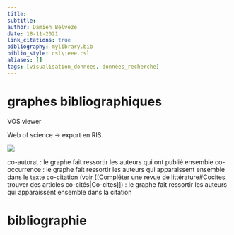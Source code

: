 ```yaml
---
title: 
subtitle:
author: Damien Belvèze
date: 18-11-2021
link_citations: true
bibliography: mylibrary.bib
biblio_style: csl\ieee.csl
aliases: []
tags: [visualisation_données, données_recherche]
---
```



# graphes bibliographiques

VOS viewer

Web of science -> export en RIS. 

![](arango_graphe.png)

co-autorat : le graphe fait ressortir les auteurs qui ont publié ensemble
co-occurrence : le graphe fait ressortir les auteurs qui apparaissent ensemble dans le texte
co-citation (voir [[Compléter une revue de littérature#Cocites trouver des articles co-cités|Co-cites]]) : le graphe fait ressortir les auteurs qui apparaissent ensemble dans la citation


# bibliographie


